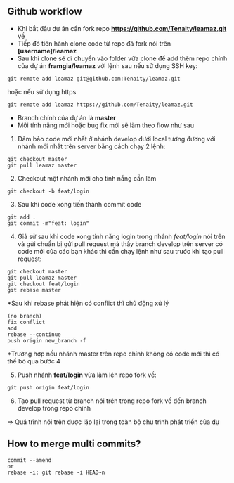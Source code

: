 ## Github workflow

- Khi bắt đầu dự án cần fork repo **https://github.com/Tenaity/leamaz.git** về
- Tiếp đó tiên hành clone code từ repo đã fork nói trên **[username]/leamaz**
- Sau khi clone sẽ di chuyển vào folder vừa clone để add thêm repo chính của dự án **framgia/leamaz** với lệnh sau nếu sử dụng SSH key:
```
git remote add leamaz git@github.com:Tenaity/leamaz.git
```
hoặc nếu sử dụng https
```
git remote add leamaz https://github.com/Tenaity/leamaz.git
```
- Branch chính của dự án là **master**
- Mỗi tính năng mới hoặc bug fix mới sẽ làm theo flow như sau
1. Đảm bảo code mới nhất ở nhánh develop dưới local tương đương với nhánh mới nhất trên server bằng cách chạy 2 lệnh:
```
git checkout master
git pull leamaz master
```

2. Checkout một nhánh mới cho tính nắng cần làm

```
git checkout -b feat/login
```

3. Sau khi code xong tiến thành commit code
```
git add .
git commit -m"feat: login"
```

4. Giả sử sau khi code xong tính năng login trong nhánh *feat/login* nói trên và gửi chuẩn bị gửi pull request mà thấy branch develop trên server có code mới của các bạn khác thì cần chạy lệnh như sau trước khi tạo pull request:
```
git checkout master
git pull leamaz master
git checkout feat/login
git rebase master
```
*Sau khi rebase phát hiện có conflict thì chủ động xử lý
```
(no branch)
fix conflict
add
rebase --continue
push origin new_branch -f
```
*Trường hợp nếu nhánh master trên repo chính không có code mới thì có thể bỏ qua bước 4

5. Push nhánh **feat/login** vừa làm lên repo fork về:
```
git push origin feat/login
```

6. Tạo pull request từ branch nói trên trong repo fork về đến branch develop trong repo chính

=> Quá trình nói trên được lặp lại trong toàn bộ chu trình phát triển của dự 

## How to merge multi commits?
```
commit --amend
or 
rebase -i: git rebase -i HEAD~n 
```

